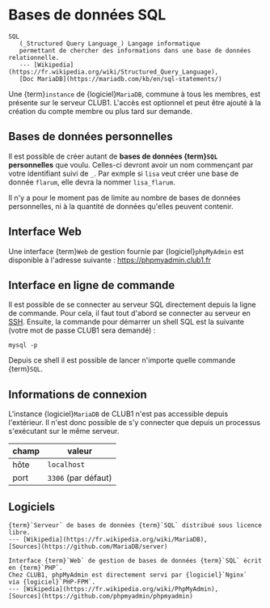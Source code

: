 Bases de données SQL
====================

```{glossary}
SQL
   (_Structured Query Language_) Langage informatique
   permettant de chercher des informations dans une base de données relationnelle.
   --- [Wikipedia](https://fr.wikipedia.org/wiki/Structured_Query_Language),
   [Doc MariaDB](https://mariadb.com/kb/en/sql-statements/)
```

Une {term}`instance` de {logiciel}`MariaDB`, commune à tous les membres, est présente sur le serveur CLUB1.
L'accès est optionnel et peut être ajouté à la création du compte membre
ou plus tard sur demande.

Bases de données personnelles
-----------------------------

Il est possible de créer autant de **bases de données {term}`SQL` personnelles** que voulu.
Celles-ci devront avoir un nom commençant par votre identifiant suivi de `_`.
Par exmple si `lisa` veut créer une base de donnée `flarum`,
elle devra la nommer `lisa_flarum`.

Il n'y a pour le moment pas de limite au nombre de bases de données personnelles,
ni à la quantité de données qu'elles peuvent contenir.

Interface Web
-------------

Une interface {term}`Web` de gestion fournie par {logiciel}`phpMyAdmin`
est disponible à l'adresse suivante : <https://phpmyadmin.club1.fr>

Interface en ligne de commande
------------------------------

Il est possible de se connecter au serveur SQL directement depuis la ligne de commande.
Pour cela, il faut tout d'abord se connecter au serveur en [SSH](ssh.md).
Ensuite, la commande pour démarrer un shell SQL est la suivante
(votre mot de passe CLUB1 sera demandé) :

    mysql -p

Depuis ce shell il est possible de lancer n'importe quelle commande {term}`SQL`.

Informations de connexion
-------------------------

L'instance {logiciel}`MariaDB` de CLUB1 n'est pas accessible depuis l'extérieur.
Il n'est donc possible de s'y connecter que depuis un processus s'exécutant sur le même serveur.

| champ            | valeur              |
| ---------------- | ------------------- |
| hôte             | `localhost`         |
| port             | `3306` (par défaut) |

Logiciels
---------

```{logiciel} MariaDB
{term}`Serveur` de bases de données {term}`SQL` distribué sous licence libre.
--- [Wikipedia](https://fr.wikipedia.org/wiki/MariaDB),
[Sources](https://github.com/MariaDB/server)
```

```{logiciel} phpMyAdmin
Interface {term}`Web` de gestion de bases de données {term}`SQL` écrit en {term}`PHP`.
Chez CLUB1, phpMyAdmin est directement servi par {logiciel}`Nginx`
via {logiciel}`PHP-FPM`.
--- [Wikipedia](https://fr.wikipedia.org/wiki/PhpMyAdmin),
[Sources](https://github.com/phpmyadmin/phpmyadmin)
```
